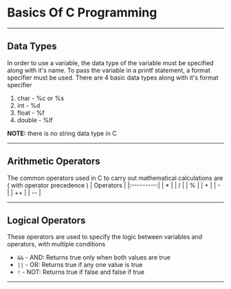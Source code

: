 # Basics Of C Programming

---

## Data Types
In order to use a variable, the data type of the variable must be specified along with it's name.
To pass the variable in a printf statement, a format specifier must be used.
There are 4 basic data types along with it's format specifier
1. char - %c or %s 
2. int - %d
3. float - %f
4. double - %lf

**NOTE:** there is no string data type in C

---

## Arithmetic Operators
The common operators used in C to carry out mathematical calculations are ( with operator precedence )
| Operators | 
|:---------:|
| *         |
| /         |
| %         |
| +         |
| -         |
| ++        |
| --        |

---

## Logical Operators
These operators are used to specify the logic between variables and operators, with multiple conditions

- `&&` - AND: Returns true only when both values are true  
- `||` - OR: Returns true if any one value is true  
- `!` - NOT: Returns true if false and false if true
---
